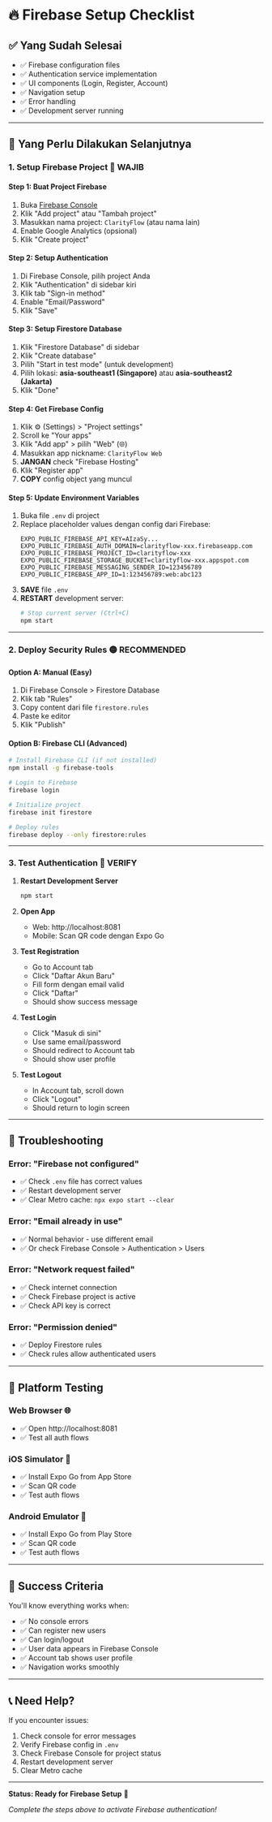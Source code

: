 # 🔥 Firebase Setup Checklist

## ✅ **Yang Sudah Selesai**
- ✅ Firebase configuration files
- ✅ Authentication service implementation
- ✅ UI components (Login, Register, Account)
- ✅ Navigation setup
- ✅ Error handling
- ✅ Development server running

---

## 🎯 **Yang Perlu Dilakukan Selanjutnya**

### **1. Setup Firebase Project** 🔴 **WAJIB**

#### **Step 1: Buat Project Firebase**
1. Buka [Firebase Console](https://console.firebase.google.com/)
2. Klik "Add project" atau "Tambah project"
3. Masukkan nama project: `ClarityFlow` (atau nama lain)
4. Enable Google Analytics (opsional)
5. Klik "Create project"

#### **Step 2: Setup Authentication**
1. Di Firebase Console, pilih project Anda
2. Klik "Authentication" di sidebar kiri
3. Klik tab "Sign-in method"
4. Enable "Email/Password"
5. Klik "Save"

#### **Step 3: Setup Firestore Database**
1. Klik "Firestore Database" di sidebar
2. Klik "Create database"
3. Pilih "Start in test mode" (untuk development)
4. Pilih lokasi: **asia-southeast1 (Singapore)** atau **asia-southeast2 (Jakarta)**
5. Klik "Done"

#### **Step 4: Get Firebase Config**
1. Klik ⚙️ (Settings) > "Project settings"
2. Scroll ke "Your apps"
3. Klik "Add app" > pilih "Web" (🌐)
4. Masukkan app nickname: `ClarityFlow Web`
5. **JANGAN** check "Firebase Hosting"
6. Klik "Register app"
7. **COPY** config object yang muncul

#### **Step 5: Update Environment Variables**
1. Buka file `.env` di project
2. Replace placeholder values dengan config dari Firebase:
   ```env
   EXPO_PUBLIC_FIREBASE_API_KEY=AIzaSy...
   EXPO_PUBLIC_FIREBASE_AUTH_DOMAIN=clarityflow-xxx.firebaseapp.com
   EXPO_PUBLIC_FIREBASE_PROJECT_ID=clarityflow-xxx
   EXPO_PUBLIC_FIREBASE_STORAGE_BUCKET=clarityflow-xxx.appspot.com
   EXPO_PUBLIC_FIREBASE_MESSAGING_SENDER_ID=123456789
   EXPO_PUBLIC_FIREBASE_APP_ID=1:123456789:web:abc123
   ```
3. **SAVE** file `.env`
4. **RESTART** development server:
   ```bash
   # Stop current server (Ctrl+C)
   npm start
   ```

---

### **2. Deploy Security Rules** 🟡 **RECOMMENDED**

#### **Option A: Manual (Easy)**
1. Di Firebase Console > Firestore Database
2. Klik tab "Rules"
3. Copy content dari file `firestore.rules`
4. Paste ke editor
5. Klik "Publish"

#### **Option B: Firebase CLI (Advanced)**
```bash
# Install Firebase CLI (if not installed)
npm install -g firebase-tools

# Login to Firebase
firebase login

# Initialize project
firebase init firestore

# Deploy rules
firebase deploy --only firestore:rules
```

---

### **3. Test Authentication** 🧪 **VERIFY**

1. **Restart Development Server**
   ```bash
   npm start
   ```

2. **Open App**
   - Web: http://localhost:8081
   - Mobile: Scan QR code dengan Expo Go

3. **Test Registration**
   - Go to Account tab
   - Click "Daftar Akun Baru"
   - Fill form dengan email valid
   - Click "Daftar"
   - Should show success message

4. **Test Login**
   - Click "Masuk di sini"
   - Use same email/password
   - Should redirect to Account tab
   - Should show user profile

5. **Test Logout**
   - In Account tab, scroll down
   - Click "Logout"
   - Should return to login screen

---

## 🚨 **Troubleshooting**

### **Error: "Firebase not configured"**
- ✅ Check `.env` file has correct values
- ✅ Restart development server
- ✅ Clear Metro cache: `npx expo start --clear`

### **Error: "Email already in use"**
- ✅ Normal behavior - use different email
- ✅ Or check Firebase Console > Authentication > Users

### **Error: "Network request failed"**
- ✅ Check internet connection
- ✅ Check Firebase project is active
- ✅ Check API key is correct

### **Error: "Permission denied"**
- ✅ Deploy Firestore rules
- ✅ Check rules allow authenticated users

---

## 📱 **Platform Testing**

### **Web Browser** 🌐
- ✅ Open http://localhost:8081
- ✅ Test all auth flows

### **iOS Simulator** 📱
- ✅ Install Expo Go from App Store
- ✅ Scan QR code
- ✅ Test auth flows

### **Android Emulator** 🤖
- ✅ Install Expo Go from Play Store
- ✅ Scan QR code
- ✅ Test auth flows

---

## 🎉 **Success Criteria**

You'll know everything works when:
- ✅ No console errors
- ✅ Can register new users
- ✅ Can login/logout
- ✅ User data appears in Firebase Console
- ✅ Account tab shows user profile
- ✅ Navigation works smoothly

---

## 📞 **Need Help?**

If you encounter issues:
1. Check console for error messages
2. Verify Firebase config in `.env`
3. Check Firebase Console for project status
4. Restart development server
5. Clear Metro cache

---

**Status: Ready for Firebase Setup** 🚀

*Complete the steps above to activate Firebase authentication!*